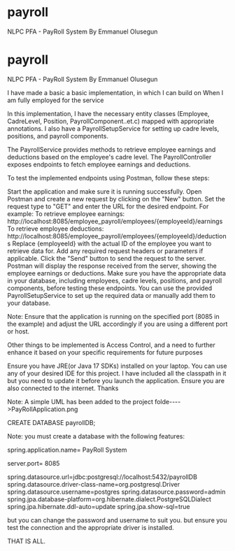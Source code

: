 # payroll
NLPC PFA - PayRoll System By Emmanuel Olusegun





# payroll
NLPC PFA - PayRoll System By Emmanuel Olusegun

I have made a basic a basic implementation, in which I can build on When I am fully employed for the service

In this implementation, I have the necessary entity classes (Employee, CadreLevel, Position, PayrollComponent..et.c) mapped with appropriate annotations.
I also have a PayrollSetupService for setting up cadre levels, positions, and payroll components.

The PayrollService provides methods to retrieve employee earnings and deductions based on the employee's cadre level. 
The PayrollController exposes endpoints to fetch employee earnings and deductions.


To test the implemented endpoints using Postman, follow these steps:

Start the application and make sure it is running successfully.
Open Postman and create a new request by clicking on the "New" button.
Set the request type to "GET" and enter the URL for the desired endpoint. For example:
To retrieve employee earnings: http://localhost:8085/employee_payroll/employees/{employeeId}/earnings
To retrieve employee deductions: http://localhost:8085/employee_payroll/employees/{employeeId}/deductions
Replace {employeeId} with the actual ID of the employee you want to retrieve data for.
Add any required request headers or parameters if applicable.
Click the "Send" button to send the request to the server.
Postman will display the response received from the server, showing the employee earnings or deductions.
Make sure you have the appropriate data in your database, including employees, cadre levels, positions, and payroll components, before testing these endpoints. You can use the provided PayrollSetupService to set up the required data or manually add them to your database.

Note: Ensure that the application is running on the specified port (8085 in the example) and adjust the URL accordingly if you are using a different port or host.

Other things to be implemented is Access Control, and a need to further enhance it based on your specific requirements for future purposes



Ensure you have JRE(or Java 17 SDKs) installed on your laptop. You can use any of your desired IDE for this project.   I have included all the classpath in it but you need to update it before you launch the application. Ensure you are also connected to the internet. Thanks



Note: A simple UML has been added to the project folde---->PayRollApplication.png



CREATE DATABASE payrollDB;

Note: you must create a database with the following features:

spring.application.name= PayRoll System

server.port= 8085

spring.datasource.url=jdbc:postgresql://localhost:5432/payrollDB
spring.datasource.driver-class-name=org.postgresql.Driver
spring.datasource.username=postgres
spring.datasource.password=admin
spring.jpa.database-platform=org.hibernate.dialect.PostgreSQLDialect
spring.jpa.hibernate.ddl-auto=update
spring.jpa.show-sql=true



but you can change the password and username to suit you. but ensure you test the connection and the appropriate driver is installed.

THAT IS ALL.
